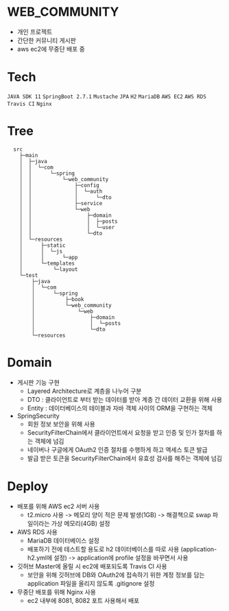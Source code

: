 # WEB_COMMUNITY

- 개인 프로젝트
- 간단한 커뮤니티 게시판
- aws ec2에 무중단 배포 중

# Tech

`JAVA SDK 11` `SpringBoot 2.7.1` `Mustache` `JPA` `H2` `MariaDB` `AWS EC2` `AWS RDS` `Travis CI` `Nginx`

# Tree
```
  src
    ├─main
    │  ├─java
    │  │  └─com
    │  │      └─spring
    │  │          └─web_community
    │  │              ├─config
    │  │              │  └─auth
    │  │              │      └─dto
    │  │              ├─service
    │  │              └─web
    │  │                  ├─domain
    │  │                  │  ├─posts
    │  │                  │  └─user
    │  │                  └─dto
    │  └─resources
    │      ├─static
    │      │  └─js
    │      │      └─app
    │      └─templates
    │          └─layout
    └─test
        ├─java
        │  └─com
        │      └─spring
        │          ├─book
        │          └─web_community
        │              └─web
        │                  ├─domain
        │                  │  └─posts
        │                  └─dto
        └─resources
```

# Domain

- 게시판 기능 구현
  - Layered Architecture로 계층을 나누어 구분
  - DTO : 클라이언트로 부터 받는 데이터를 받아 계층 간 데이터 교환을 위해 사용
  - Entity : 데이터베이스의 테이블과 자바 객체 사이의 ORM을 구현하는 객체
- SpringSecurity
  - 회원 정보 보안을 위해 사용
  - SecurityFilterChain에서 클라이언트에서 요청을 받고 인증 및 인가 절차를 하는 객체에 넘김
  - 네이버나 구글에게 OAuth2 인증 절차를 수행하게 하고 액세스 토큰 발급 
  - 발급 받은 토큰을 SecurityFilterChain에서 유효성 검사를 해주는 객체에 넘김

# Deploy
- 배포를 위해 AWS ec2 서버 사용
  - t2.micro 사용 -> 메모리 양이 적은 문제 발생(1GB) -> 해결책으로 swap 파일이라는 가상 메모리(4GB) 설정
- AWS RDS 사용 
  - MariaDB 데이터베이스 설정
  - 배포하기 전에 테스트할 용도로 h2 데이터베이스를 따로 사용 (application-h2.yml에 설정) -> application에 profile 설정을 바꾸면서 사용
- 깃허브 Master에 올릴 시 ec2에 배포되도록 Travis CI 사용
  - 보안을 위해 깃허브에 DB와 OAuth2에 접속하기 위한 계정 정보를 담는 application 파일을 올리지 않도록 .gitignore 설정
- 무중단 배포를 위해 Nginx 사용
  - ec2 내부에 8081, 8082 포트 사용해서 배포

